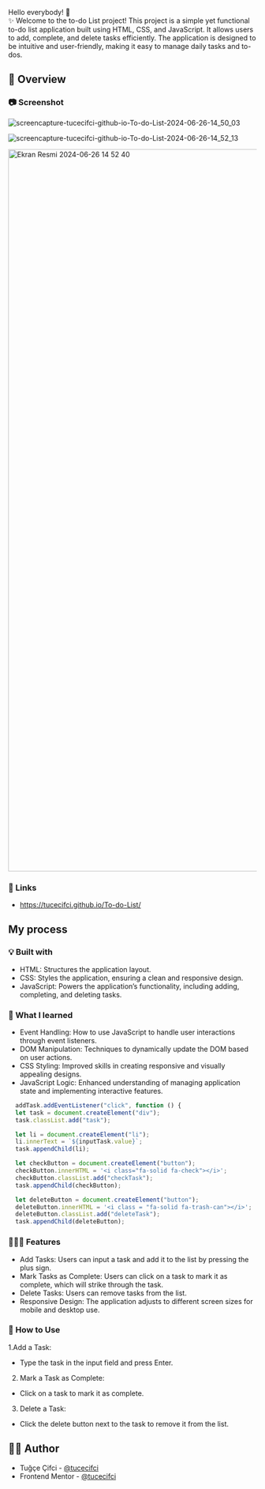 
Hello everybody! 👋 </br>
✨ Welcome to the to-do List project! This project is a simple yet functional to-do list application built using HTML, CSS, and JavaScript. It allows users to add, complete, and delete tasks efficiently. The application is designed to be intuitive and user-friendly, making it easy to manage daily tasks and to-dos.
## 👀 Overview

### 📷 Screenshot
![screencapture-tucecifci-github-io-To-do-List-2024-06-26-14_50_03](https://github.com/tucecifci/To-do-List/assets/151346784/dc616cf2-9db4-47c2-9e57-697c128bde3f)

![screencapture-tucecifci-github-io-To-do-List-2024-06-26-14_52_13](https://github.com/tucecifci/To-do-List/assets/151346784/ba713307-27ce-4cc2-8bfd-8a4941b65edb)

<img width="1462" alt="Ekran Resmi 2024-06-26 14 52 40" src="https://github.com/tucecifci/To-do-List/assets/151346784/7cec6bc1-8c13-4c3c-9262-0f8568ef79da">



### 🔗 Links

- https://tucecifci.github.io/To-do-List/

## My process

### 💡 Built with

- HTML: Structures the application layout.
- CSS: Styles the application, ensuring a clean and responsive design.
- JavaScript: Powers the application’s functionality, including adding, completing, and deleting tasks.
  
### 🧠 What I learned

- Event Handling: How to use JavaScript to handle user interactions through event listeners.
- DOM Manipulation: Techniques to dynamically update the DOM based on user actions.
- CSS Styling: Improved skills in creating responsive and visually appealing designs.
- JavaScript Logic: Enhanced understanding of managing application state and implementing interactive features.


```javascript
  addTask.addEventListener("click", function () {
  let task = document.createElement("div");
  task.classList.add("task");

  let li = document.createElement("li");
  li.innerText = `${inputTask.value}`;
  task.appendChild(li);

  let checkButton = document.createElement("button");
  checkButton.innerHTML = '<i class="fa-solid fa-check"></i>';
  checkButton.classList.add("checkTask");
  task.appendChild(checkButton);

  let deleteButton = document.createElement("button");
  deleteButton.innerHTML = '<i class = "fa-solid fa-trash-can"></i>';
  deleteButton.classList.add("deleteTask");
  task.appendChild(deleteButton);

```

### 👩🏼‍💻 Features

- Add Tasks: Users can input a task and add it to the list by pressing the plus sign.
- Mark Tasks as Complete: Users can click on a task to mark it as complete, which will strike through the task.
- Delete Tasks: Users can remove tasks from the list.
- Responsive Design: The application adjusts to different screen sizes for mobile and desktop use.

### 🤔 How to Use

1.Add a Task:
- Type the task in the input field and press Enter.
2. Mark a Task as Complete:
- Click on a task to mark it as complete.
3. Delete a Task:
- Click the delete button next to the task to remove it from the list.
 

## 🏳️‍🌈 Author

- Tuğçe Çifci - [@tucecifci](https://github.com/tucecifci)
- Frontend Mentor - [@tucecifci](https://www.frontendmentor.io/profile/tucecifci)
